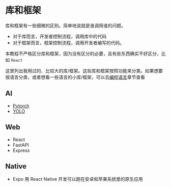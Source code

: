 # 库和框架

库和框架有一些细微的区别。简单地说就是谁调用谁的问题。

- 对于库而言，开发者控制流程，调用库中的代码
- 对于框架而言，框架控制流程，调用开发者编写的代码。

本教程不严格区分库和框架，因为没有区分的必要，且有些东西确实不好区分，比如 `React`

这里列出我用过的、比较大的库/框架。这些库和框架按照功能来分类。如果想要按语言分类，或者想看一些语言的小库/框架，可以去[编程语言](../编程语言/index.md)章节查看

## AI

- [Pytorch](Pytorch.md)
- [YOLO](YOLO.md)

## Web

- React
- FastAPI
- Express

## Native

- Expo 用 React Native 开发可以跑在安卓和苹果系统里的原生应用

